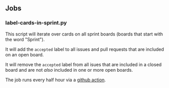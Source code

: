 ## Jobs

### label-cards-in-sprint.py

This script will iterate over cards on all sprint boards (boards that start
with the word "Sprint").

It will add the `accepted` label to all issues and pull requests that are
included on an open board.

It will remove the `accepted` label from all isues that are included in a
closed board and are not *also* included in one or more open boards.

The job runs every half hour via a [github action][action].

[action]: .github/workflows/sprint-board-maintenance.yml
